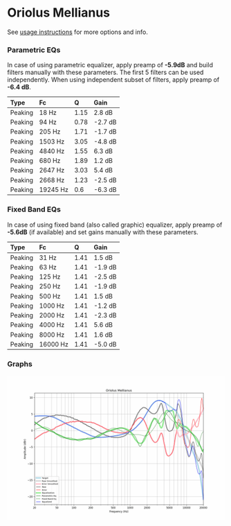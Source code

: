 # Oriolus Mellianus
See [usage instructions](https://github.com/jaakkopasanen/AutoEq#usage) for more options and info.

### Parametric EQs
In case of using parametric equalizer, apply preamp of **-5.9dB** and build filters manually
with these parameters. The first 5 filters can be used independently.
When using independent subset of filters, apply preamp of **-6.4 dB**.

| Type    | Fc       |    Q | Gain    |
|:--------|:---------|:-----|:--------|
| Peaking | 18 Hz    | 1.15 | 2.8 dB  |
| Peaking | 94 Hz    | 0.78 | -2.7 dB |
| Peaking | 205 Hz   | 1.71 | -1.7 dB |
| Peaking | 1503 Hz  | 3.05 | -4.8 dB |
| Peaking | 4840 Hz  | 1.55 | 6.3 dB  |
| Peaking | 680 Hz   | 1.89 | 1.2 dB  |
| Peaking | 2647 Hz  | 3.03 | 5.4 dB  |
| Peaking | 2668 Hz  | 1.23 | -2.5 dB |
| Peaking | 19245 Hz | 0.6  | -6.3 dB |

### Fixed Band EQs
In case of using fixed band (also called graphic) equalizer, apply preamp of **-5.6dB**
(if available) and set gains manually with these parameters.

| Type    | Fc       |    Q | Gain    |
|:--------|:---------|:-----|:--------|
| Peaking | 31 Hz    | 1.41 | 1.5 dB  |
| Peaking | 63 Hz    | 1.41 | -1.9 dB |
| Peaking | 125 Hz   | 1.41 | -2.5 dB |
| Peaking | 250 Hz   | 1.41 | -1.9 dB |
| Peaking | 500 Hz   | 1.41 | 1.5 dB  |
| Peaking | 1000 Hz  | 1.41 | -1.2 dB |
| Peaking | 2000 Hz  | 1.41 | -2.3 dB |
| Peaking | 4000 Hz  | 1.41 | 5.6 dB  |
| Peaking | 8000 Hz  | 1.41 | 1.6 dB  |
| Peaking | 16000 Hz | 1.41 | -5.0 dB |

### Graphs
![](./Oriolus%20Mellianus.png)